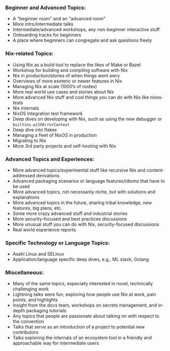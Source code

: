 ### Beginner and Advanced Topics:

- A "beginner room" and an "advanced room"
- More intro/intermediate talks
- Intermediate/advanced workshops, any non-beginner interactive stuff
- Onboarding tracks for beginners
- A place where beginners can congregate and ask questions freely

### Nix-related Topics:

- Using Nix as a build tool to replace the likes of Make or Bazel
- Workshop for building and compiling software with Nix
- Nix in production/stories of when things went awry
- Overviews of more esoteric or newer features in Nix
- Managing Nix at scale (1000’s of nodes)
- More real world use cases and stories about Nix
- More advanced Nix stuff and cool things you can do with Nix like nixos-tests
- Nix internals
- NixOS Integration test framework
- Deep dives on developing with Nix, such as using the new debugger or `builtins.withErrorContext`
- Deep dive into flakes
- Managing a fleet of NixOS in production
- Migrating to Nix
- More 3rd party projects and self-hosting with Nix

### Advanced Topics and Experiences:

- More advanced topics/experimental stuff like recursive Nix and content-addressed derivations
- Advanced packaging scenarios or language features/idioms that have to be used
- More advanced topics, not necessarily niche, but with solutions and explanations
- More advanced topics in the future, sharing tribal knowledge, new features, big plans, etc.
- Some more crazy advanced stuff and industrial stories
- More security-focused and best practices discussions
- More unusual stuff you can do with Nix, security-focused discussions
- Real world experience reports

### Specific Technology or Language Topics:

- Asahi Linux and SELinux
- Application/language specific deep dives, e.g., ML stack, Golang

### Miscellaneous:

- Many of the same topics, especially interested in novel, technically challenging work
- Lightning talks were fun, exploring how people use Nix at work, pain points, and highlights
- Insight from the docs team, workshops on secrets management, and in-depth packaging tutorials
- Any topics that people are passionate about talking on with respect to the convention
- Talks that serve as an introduction of a project to potential new contributors
- Talks exploring the internals of an ecosystem tool in a friendly and approachable way for intermediate users
